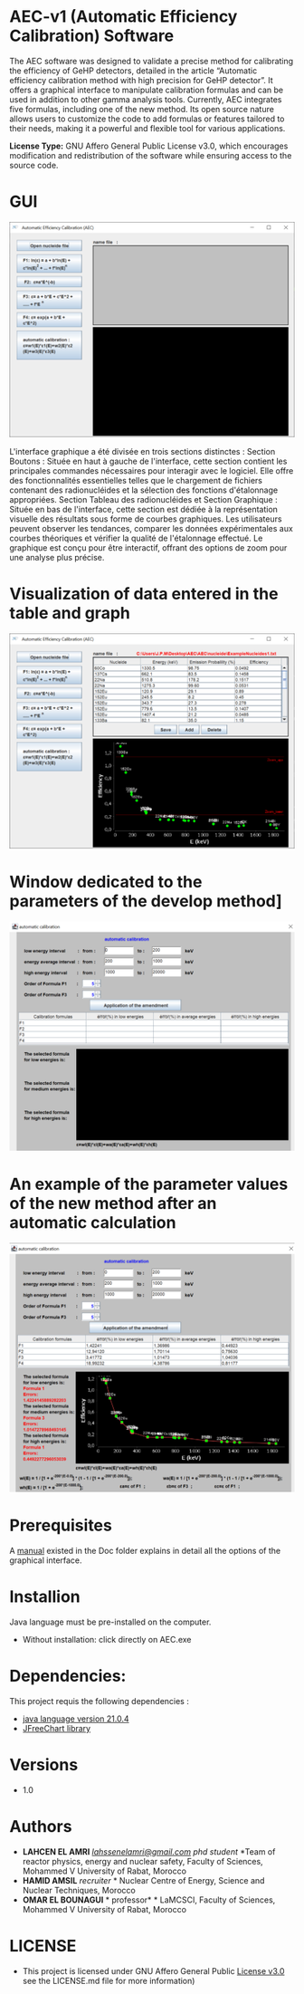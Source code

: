 # AEC-v1 (Automatic Efficiency Calibration) Software
The AEC software was designed to validate a precise method for calibrating the efficiency of GeHP detectors, detailed in the article “Automatic efficiency calibration method with high precision for GeHP detector”. It offers a graphical interface to manipulate calibration formulas and can be used in addition to other gamma analysis tools.
Currently, AEC integrates five formulas, including one of the new method. Its open source nature allows users to customize the code to add formulas or features tailored to their needs, making it a powerful and flexible tool for various applications.

**License Type:** GNU Affero General Public License v3.0, which encourages modification and redistribution of the software while ensuring access to the source code.


# GUI 

![AEC Software GUI](https://github.com/LAHCEN-EL-AMRI/AEC-v1/blob/main/Fig0.png)

L'interface graphique a été divisée en trois sections distinctes :
Section Boutons : Située en haut à gauche de l'interface, cette section contient les principales commandes nécessaires pour interagir avec le logiciel. Elle offre des fonctionnalités essentielles telles que le chargement de fichiers contenant des radionucléides et la sélection des fonctions d'étalonnage appropriées. Section Tableau des radionucléides et Section Graphique : Située en bas de l'interface, cette section est dédiée à la représentation visuelle des résultats sous forme de courbes graphiques. Les utilisateurs peuvent observer les tendances, comparer les données expérimentales aux courbes théoriques et vérifier la qualité de l'étalonnage effectué. Le graphique est conçu pour être interactif, offrant des options de zoom pour une analyse plus précise.


# Visualization of data entered in the table and graph



![Visualization of data entered in the table and graph](https://github.com/LAHCEN-EL-AMRI/AEC-v1/blob/main/Fig-1.png)



# Window dedicated to the parameters of the develop method]


![Window dedicated to the parameters of the develop method](https://github.com/LAHCEN-EL-AMRI/AEC-v1/blob/main/FIG-2_1.png)


# An example of the parameter values of the new method after an automatic calculation


![An example of the parameter values of the new method after an automatic calculation](https://github.com/LAHCEN-EL-AMRI/AEC-v1/blob/main/Fig-3_1.png)


# Prerequisites
A [manual](https://github.com/LAHCEN-EL-AMRI/AEC-v1/blob/main/Doc/guide.pdf) existed in the Doc folder explains in detail all the options of the graphical interface.
                          
# Installion

Java language must be pre-installed on the computer.

- Without installation: click directly on AEC.exe


# Dependencies:

This project requis the following dependencies :

- [java language version 21.0.4](https://www.oracle.com/java/technologies/javase/jdk21-archive-downloads.html)
- [JFreeChart library](https://www.jfree.org/jfreechart/)


# Versions
- 1.0


# Authors
* **LAHCEN EL AMRI** *lahssenelamri@gmail.com* *phd student* *Team of reactor physics, energy and nuclear safety, Faculty of Sciences, Mohammed V University of Rabat, Morocco
* **HAMID AMSIL** *recruiter* * Nuclear Centre of Energy, Science and Nuclear Techniques, Morocco
* **OMAR EL BOUNAGUI** * professor* * LaMCSCI, Faculty of Sciences, Mohammed V University of Rabat, Morocco

# LICENSE

- This project is licensed under GNU Affero General Public [License v3.0 ](https://github.com/LAHCEN-EL-AMRI/AEC-v1/blob/main/LICENSE)see the LICENSE.md file for more information)
